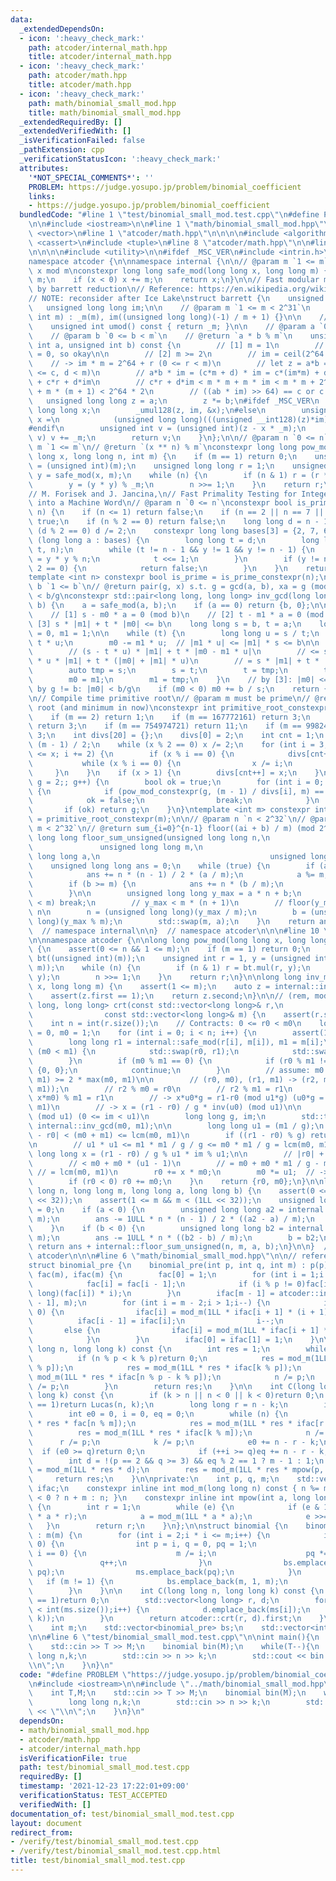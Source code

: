 ```yaml
---
data:
  _extendedDependsOn:
  - icon: ':heavy_check_mark:'
    path: atcoder/internal_math.hpp
    title: atcoder/internal_math.hpp
  - icon: ':heavy_check_mark:'
    path: atcoder/math.hpp
    title: atcoder/math.hpp
  - icon: ':heavy_check_mark:'
    path: math/binomial_small_mod.hpp
    title: math/binomial_small_mod.hpp
  _extendedRequiredBy: []
  _extendedVerifiedWith: []
  _isVerificationFailed: false
  _pathExtension: cpp
  _verificationStatusIcon: ':heavy_check_mark:'
  attributes:
    '*NOT_SPECIAL_COMMENTS*': ''
    PROBLEM: https://judge.yosupo.jp/problem/binomial_coefficient
    links:
    - https://judge.yosupo.jp/problem/binomial_coefficient
  bundledCode: "#line 1 \"test/binomial_small_mod.test.cpp\"\n#define PROBLEM \"https://judge.yosupo.jp/problem/binomial_coefficient\"\
    \n\n#include <iostream>\n\n#line 1 \"math/binomial_small_mod.hpp\"\n\n\n\n#include\
    \ <vector>\n#line 1 \"atcoder/math.hpp\"\n\n\n\n#include <algorithm>\n#include\
    \ <cassert>\n#include <tuple>\n#line 8 \"atcoder/math.hpp\"\n\n#line 1 \"atcoder/internal_math.hpp\"\
    \n\n\n\n#include <utility>\n\n#ifdef _MSC_VER\n#include <intrin.h>\n#endif\n\n\
    namespace atcoder {\n\nnamespace internal {\n\n// @param m `1 <= m`\n// @return\
    \ x mod m\nconstexpr long long safe_mod(long long x, long long m) {\n    x %=\
    \ m;\n    if (x < 0) x += m;\n    return x;\n}\n\n// Fast modular multiplication\
    \ by barrett reduction\n// Reference: https://en.wikipedia.org/wiki/Barrett_reduction\n\
    // NOTE: reconsider after Ice Lake\nstruct barrett {\n    unsigned int _m;\n \
    \   unsigned long long im;\n\n    // @param m `1 <= m < 2^31`\n    explicit barrett(unsigned\
    \ int m) : _m(m), im((unsigned long long)(-1) / m + 1) {}\n\n    // @return m\n\
    \    unsigned int umod() const { return _m; }\n\n    // @param a `0 <= a < m`\n\
    \    // @param b `0 <= b < m`\n    // @return `a * b % m`\n    unsigned int mul(unsigned\
    \ int a, unsigned int b) const {\n        // [1] m = 1\n        // a = b = im\
    \ = 0, so okay\n\n        // [2] m >= 2\n        // im = ceil(2^64 / m)\n    \
    \    // -> im * m = 2^64 + r (0 <= r < m)\n        // let z = a*b = c*m + d (0\
    \ <= c, d < m)\n        // a*b * im = (c*m + d) * im = c*(im*m) + d*im = c*2^64\
    \ + c*r + d*im\n        // c*r + d*im < m * m + m * im < m * m + 2^64 + m <= 2^64\
    \ + m * (m + 1) < 2^64 * 2\n        // ((ab * im) >> 64) == c or c + 1\n     \
    \   unsigned long long z = a;\n        z *= b;\n#ifdef _MSC_VER\n        unsigned\
    \ long long x;\n        _umul128(z, im, &x);\n#else\n        unsigned long long\
    \ x =\n            (unsigned long long)(((unsigned __int128)(z)*im) >> 64);\n\
    #endif\n        unsigned int v = (unsigned int)(z - x * _m);\n        if (_m <=\
    \ v) v += _m;\n        return v;\n    }\n};\n\n// @param n `0 <= n`\n// @param\
    \ m `1 <= m`\n// @return `(x ** n) % m`\nconstexpr long long pow_mod_constexpr(long\
    \ long x, long long n, int m) {\n    if (m == 1) return 0;\n    unsigned int _m\
    \ = (unsigned int)(m);\n    unsigned long long r = 1;\n    unsigned long long\
    \ y = safe_mod(x, m);\n    while (n) {\n        if (n & 1) r = (r * y) % _m;\n\
    \        y = (y * y) % _m;\n        n >>= 1;\n    }\n    return r;\n}\n\n// Reference:\n\
    // M. Forisek and J. Jancina,\n// Fast Primality Testing for Integers That Fit\
    \ into a Machine Word\n// @param n `0 <= n`\nconstexpr bool is_prime_constexpr(int\
    \ n) {\n    if (n <= 1) return false;\n    if (n == 2 || n == 7 || n == 61) return\
    \ true;\n    if (n % 2 == 0) return false;\n    long long d = n - 1;\n    while\
    \ (d % 2 == 0) d /= 2;\n    constexpr long long bases[3] = {2, 7, 61};\n    for\
    \ (long long a : bases) {\n        long long t = d;\n        long long y = pow_mod_constexpr(a,\
    \ t, n);\n        while (t != n - 1 && y != 1 && y != n - 1) {\n            y\
    \ = y * y % n;\n            t <<= 1;\n        }\n        if (y != n - 1 && t %\
    \ 2 == 0) {\n            return false;\n        }\n    }\n    return true;\n}\n\
    template <int n> constexpr bool is_prime = is_prime_constexpr(n);\n\n// @param\
    \ b `1 <= b`\n// @return pair(g, x) s.t. g = gcd(a, b), xa = g (mod b), 0 <= x\
    \ < b/g\nconstexpr std::pair<long long, long long> inv_gcd(long long a, long long\
    \ b) {\n    a = safe_mod(a, b);\n    if (a == 0) return {b, 0};\n\n    // Contracts:\n\
    \    // [1] s - m0 * a = 0 (mod b)\n    // [2] t - m1 * a = 0 (mod b)\n    //\
    \ [3] s * |m1| + t * |m0| <= b\n    long long s = b, t = a;\n    long long m0\
    \ = 0, m1 = 1;\n\n    while (t) {\n        long long u = s / t;\n        s -=\
    \ t * u;\n        m0 -= m1 * u;  // |m1 * u| <= |m1| * s <= b\n\n        // [3]:\n\
    \        // (s - t * u) * |m1| + t * |m0 - m1 * u|\n        // <= s * |m1| - t\
    \ * u * |m1| + t * (|m0| + |m1| * u)\n        // = s * |m1| + t * |m0| <= b\n\n\
    \        auto tmp = s;\n        s = t;\n        t = tmp;\n        tmp = m0;\n\
    \        m0 = m1;\n        m1 = tmp;\n    }\n    // by [3]: |m0| <= b/g\n    //\
    \ by g != b: |m0| < b/g\n    if (m0 < 0) m0 += b / s;\n    return {s, m0};\n}\n\
    \n// Compile time primitive root\n// @param m must be prime\n// @return primitive\
    \ root (and minimum in now)\nconstexpr int primitive_root_constexpr(int m) {\n\
    \    if (m == 2) return 1;\n    if (m == 167772161) return 3;\n    if (m == 469762049)\
    \ return 3;\n    if (m == 754974721) return 11;\n    if (m == 998244353) return\
    \ 3;\n    int divs[20] = {};\n    divs[0] = 2;\n    int cnt = 1;\n    int x =\
    \ (m - 1) / 2;\n    while (x % 2 == 0) x /= 2;\n    for (int i = 3; (long long)(i)*i\
    \ <= x; i += 2) {\n        if (x % i == 0) {\n            divs[cnt++] = i;\n \
    \           while (x % i == 0) {\n                x /= i;\n            }\n   \
    \     }\n    }\n    if (x > 1) {\n        divs[cnt++] = x;\n    }\n    for (int\
    \ g = 2;; g++) {\n        bool ok = true;\n        for (int i = 0; i < cnt; i++)\
    \ {\n            if (pow_mod_constexpr(g, (m - 1) / divs[i], m) == 1) {\n    \
    \            ok = false;\n                break;\n            }\n        }\n \
    \       if (ok) return g;\n    }\n}\ntemplate <int m> constexpr int primitive_root\
    \ = primitive_root_constexpr(m);\n\n// @param n `n < 2^32`\n// @param m `1 <=\
    \ m < 2^32`\n// @return sum_{i=0}^{n-1} floor((ai + b) / m) (mod 2^64)\nunsigned\
    \ long long floor_sum_unsigned(unsigned long long n,\n                       \
    \               unsigned long long m,\n                                      unsigned\
    \ long long a,\n                                      unsigned long long b) {\n\
    \    unsigned long long ans = 0;\n    while (true) {\n        if (a >= m) {\n\
    \            ans += n * (n - 1) / 2 * (a / m);\n            a %= m;\n        }\n\
    \        if (b >= m) {\n            ans += n * (b / m);\n            b %= m;\n\
    \        }\n\n        unsigned long long y_max = a * n + b;\n        if (y_max\
    \ < m) break;\n        // y_max < m * (n + 1)\n        // floor(y_max / m) <=\
    \ n\n        n = (unsigned long long)(y_max / m);\n        b = (unsigned long\
    \ long)(y_max % m);\n        std::swap(m, a);\n    }\n    return ans;\n}\n\n}\
    \  // namespace internal\n\n}  // namespace atcoder\n\n\n#line 10 \"atcoder/math.hpp\"\
    \n\nnamespace atcoder {\n\nlong long pow_mod(long long x, long long n, int m)\
    \ {\n    assert(0 <= n && 1 <= m);\n    if (m == 1) return 0;\n    internal::barrett\
    \ bt((unsigned int)(m));\n    unsigned int r = 1, y = (unsigned int)(internal::safe_mod(x,\
    \ m));\n    while (n) {\n        if (n & 1) r = bt.mul(r, y);\n        y = bt.mul(y,\
    \ y);\n        n >>= 1;\n    }\n    return r;\n}\n\nlong long inv_mod(long long\
    \ x, long long m) {\n    assert(1 <= m);\n    auto z = internal::inv_gcd(x, m);\n\
    \    assert(z.first == 1);\n    return z.second;\n}\n\n// (rem, mod)\nstd::pair<long\
    \ long, long long> crt(const std::vector<long long>& r,\n                    \
    \                const std::vector<long long>& m) {\n    assert(r.size() == m.size());\n\
    \    int n = int(r.size());\n    // Contracts: 0 <= r0 < m0\n    long long r0\
    \ = 0, m0 = 1;\n    for (int i = 0; i < n; i++) {\n        assert(1 <= m[i]);\n\
    \        long long r1 = internal::safe_mod(r[i], m[i]), m1 = m[i];\n        if\
    \ (m0 < m1) {\n            std::swap(r0, r1);\n            std::swap(m0, m1);\n\
    \        }\n        if (m0 % m1 == 0) {\n            if (r0 % m1 != r1) return\
    \ {0, 0};\n            continue;\n        }\n        // assume: m0 > m1, lcm(m0,\
    \ m1) >= 2 * max(m0, m1)\n\n        // (r0, m0), (r1, m1) -> (r2, m2 = lcm(m0,\
    \ m1));\n        // r2 % m0 = r0\n        // r2 % m1 = r1\n        // -> (r0 +\
    \ x*m0) % m1 = r1\n        // -> x*u0*g = r1-r0 (mod u1*g) (u0*g = m0, u1*g =\
    \ m1)\n        // -> x = (r1 - r0) / g * inv(u0) (mod u1)\n\n        // im = inv(u0)\
    \ (mod u1) (0 <= im < u1)\n        long long g, im;\n        std::tie(g, im) =\
    \ internal::inv_gcd(m0, m1);\n\n        long long u1 = (m1 / g);\n        // |r1\
    \ - r0| < (m0 + m1) <= lcm(m0, m1)\n        if ((r1 - r0) % g) return {0, 0};\n\
    \n        // u1 * u1 <= m1 * m1 / g / g <= m0 * m1 / g = lcm(m0, m1)\n       \
    \ long long x = (r1 - r0) / g % u1 * im % u1;\n\n        // |r0| + |m0 * x|\n\
    \        // < m0 + m0 * (u1 - 1)\n        // = m0 + m0 * m1 / g - m0\n       \
    \ // = lcm(m0, m1)\n        r0 += x * m0;\n        m0 *= u1;  // -> lcm(m0, m1)\n\
    \        if (r0 < 0) r0 += m0;\n    }\n    return {r0, m0};\n}\n\nlong long floor_sum(long\
    \ long n, long long m, long long a, long long b) {\n    assert(0 <= n && n < (1LL\
    \ << 32));\n    assert(1 <= m && m < (1LL << 32));\n    unsigned long long ans\
    \ = 0;\n    if (a < 0) {\n        unsigned long long a2 = internal::safe_mod(a,\
    \ m);\n        ans -= 1ULL * n * (n - 1) / 2 * ((a2 - a) / m);\n        a = a2;\n\
    \    }\n    if (b < 0) {\n        unsigned long long b2 = internal::safe_mod(b,\
    \ m);\n        ans -= 1ULL * n * ((b2 - b) / m);\n        b = b2;\n    }\n   \
    \ return ans + internal::floor_sum_unsigned(n, m, a, b);\n}\n\n}  // namespace\
    \ atcoder\n\n\n#line 6 \"math/binomial_small_mod.hpp\"\n\n// reference: https://ferin-tech.hatenablog.com/entry/2018/01/17/010829\n\
    struct binomial_pre {\n    binomial_pre(int p, int q, int m) : p(p), q(q), m(m),\
    \ fac(m), ifac(m) {\n        fac[0] = 1;\n        for (int i = 1;i < m;i++) {\n\
    \            fac[i] = fac[i - 1];\n            if (i % p != 0)fac[i] = mod_m((long\
    \ long)(fac[i]) * i);\n        }\n        ifac[m - 1] = atcoder::inv_mod(fac[m\
    \ - 1], m);\n        for (int i = m - 2;i > 1;i--) {\n            if (i % p ==\
    \ 0) {\n                ifac[i] = mod_m(1LL * ifac[i + 1] * (i + 1));\n      \
    \          ifac[i - 1] = ifac[i];\n                i--;\n            }\n     \
    \       else {\n                ifac[i] = mod_m(1LL * ifac[i + 1] * (i + 1));\n\
    \            }\n        }\n        ifac[0] = ifac[1] = 1;\n    }\n\n    int Lucas(long\
    \ long n, long long k) const {\n        int res = 1;\n        while (n) {\n  \
    \          if (n % p < k % p)return 0;\n            res = mod_m(1LL * res * fac[n\
    \ % p]);\n            res = mod_m(1LL * res * ifac[k % p]);\n            res =\
    \ mod_m(1LL * res * ifac[n % p - k % p]);\n            n /= p;\n            k\
    \ /= p;\n        }\n        return res;\n    }\n\n    int C(long long n, long\
    \ long k) const {\n        if (k > n || n < 0 || k < 0)return 0;\n        if (q\
    \ == 1)return Lucas(n, k);\n        long long r = n - k;\n        int res = 1;\n\
    \        int e0 = 0, i = 0, eq = 0;\n        while (n) {\n            res = mod_m(1LL\
    \ * res * fac[n % m]);\n            res = mod_m(1LL * res * ifac[r % m]);\n  \
    \          res = mod_m(1LL * res * ifac[k % m]);\n            n /= p;\n      \
    \      r /= p;\n            k /= p;\n            e0 += n - r - k;\n          \
    \  if (e0 >= q)return 0;\n            if (++i >= q)eq += n - r - k;\n        }\n\
    \        int d = !(p == 2 && q >= 3) && eq % 2 == 1 ? m - 1 : 1;\n        res\
    \ = mod_m(1LL * res * d);\n        res = mod_m(1LL * res * mpow(p, e0));\n   \
    \     return res;\n    }\n\nprivate:\n    int p, q, m;\n    std::vector<int> fac,\
    \ ifac;\n    constexpr inline int mod_m(long long n) const { n %= m; return n\
    \ < 0 ? n + m : n; }\n    constexpr inline int mpow(int a, long long e) const\
    \ {\n        int r = 1;\n        while (e) {\n            if (e & 1)r = mod_m(1LL\
    \ * a * r);\n            a = mod_m(1LL * a * a);\n            e >>= 1;\n     \
    \   }\n        return r;\n    }\n};\n\nstruct binomial {\n    binomial(int m)\
    \ : m(m) {\n        for (int i = 2;i * i <= m;i++) {\n            if (m % i ==\
    \ 0) {\n                int p = i, q = 0, pq = 1;\n                while (m %\
    \ i == 0) {\n                    m /= i;\n                    pq *= i;\n     \
    \               q++;\n                }\n                bs.emplace_back(p, q,\
    \ pq);\n                ms.emplace_back(pq);\n            }\n        }\n     \
    \   if (m != 1) {\n            bs.emplace_back(m, 1, m);\n            ms.emplace_back(m);\n\
    \        }\n    }\n\n    int C(long long n, long long k) const {\n        if (m\
    \ == 1)return 0;\n        std::vector<long long> r, d;\n        for (int i = 0;i\
    \ < int(ms.size());i++) {\n            d.emplace_back(ms[i]);\n            r.emplace_back(bs[i].C(n,\
    \ k));\n        }\n        return atcoder::crt(r, d).first;\n    }\n\nprivate:\n\
    \    int m;\n    std::vector<binomial_pre> bs;\n    std::vector<int> ms;\n};\n\
    \n\n#line 6 \"test/binomial_small_mod.test.cpp\"\n\nint main(){\n    int T,M;\n\
    \    std::cin >> T >> M;\n    binomial bin(M);\n    while(T--){\n        long\
    \ long n,k;\n        std::cin >> n >> k;\n        std::cout << bin.C(n,k) << \"\
    \\n\";\n    }\n}\n"
  code: "#define PROBLEM \"https://judge.yosupo.jp/problem/binomial_coefficient\"\n\
    \n#include <iostream>\n\n#include \"../math/binomial_small_mod.hpp\"\n\nint main(){\n\
    \    int T,M;\n    std::cin >> T >> M;\n    binomial bin(M);\n    while(T--){\n\
    \        long long n,k;\n        std::cin >> n >> k;\n        std::cout << bin.C(n,k)\
    \ << \"\\n\";\n    }\n}\n"
  dependsOn:
  - math/binomial_small_mod.hpp
  - atcoder/math.hpp
  - atcoder/internal_math.hpp
  isVerificationFile: true
  path: test/binomial_small_mod.test.cpp
  requiredBy: []
  timestamp: '2021-12-23 17:22:01+09:00'
  verificationStatus: TEST_ACCEPTED
  verifiedWith: []
documentation_of: test/binomial_small_mod.test.cpp
layout: document
redirect_from:
- /verify/test/binomial_small_mod.test.cpp
- /verify/test/binomial_small_mod.test.cpp.html
title: test/binomial_small_mod.test.cpp
---
```

